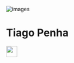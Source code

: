 
![images](https://github.com/TiagoRPenha/TiagoRPenha/assets/127141855/fbaea870-5fb2-417d-b4ee-b988abdd971d)

<h1>Tiago Penha</h1>

<a href="https://www.linkedin.com/in/tiago-penha/">
 <img src="https://cdn-icons-png.flaticon.com/256/174/174857.png" width="30px">
</a>

<!--
**TiagoRPenha/TiagoRPenha** is a ✨ _special_ ✨ repository because its `README.md` (this file) appears on your GitHub profile.

Here are some ideas to get you started:

- 🔭 I’m currently working on ...
- 🌱 I’m currently learning ...
- 👯 I’m looking to collaborate on ...
- 🤔 I’m looking for help with ...
- 💬 Ask me about ...
- 📫 How to reach me: ...
- 😄 Pronouns: ...
- ⚡ Fun fact: ...
-->
